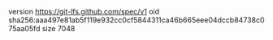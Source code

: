 version https://git-lfs.github.com/spec/v1
oid sha256:aaa497e81ab5f119e932cc0cf5844311ca46b665eee04dccb84738c075aa05fd
size 7048
